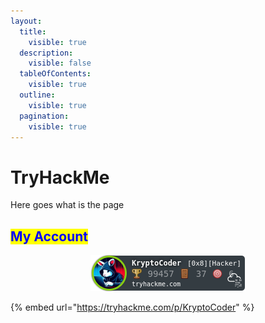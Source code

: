 ```yaml
---
layout:
  title:
    visible: true
  description:
    visible: false
  tableOfContents:
    visible: true
  outline:
    visible: true
  pagination:
    visible: true
---
```


# TryHackMe

Here goes what is the page

## <mark style="color:blue;">My Account</mark>

<div align="center" data-full-width="false">

<figure><img src="../.gitbook/assets/image (1).png" alt=""><figcaption></figcaption></figure>

</div>

{% embed url="https://tryhackme.com/p/KryptoCoder" %}

